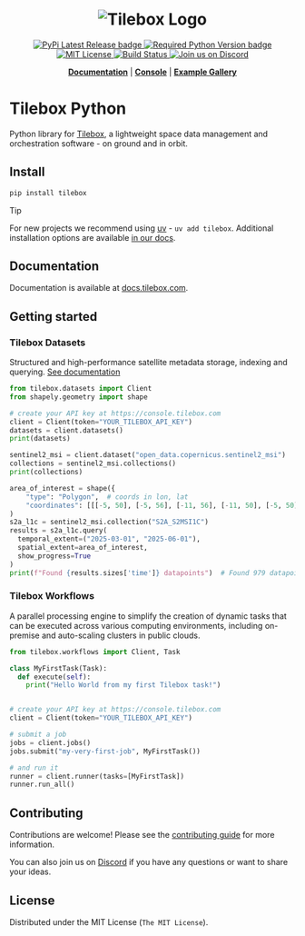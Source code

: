 <h1 align="center">
  <img src="https://storage.googleapis.com/tbx-web-assets-2bad228/banners/tilebox-banner.svg" alt="Tilebox Logo">
  <br>
</h1>

<div align="center">
  <a href="https://pypi.org/project/tilebox-workflows/">
    <img src="https://img.shields.io/pypi/v/tilebox-workflows.svg?style=flat-square&label=version&color=f43f5e" alt="PyPi Latest Release badge"/>
  </a>
  <a href="https://pypi.org/project/tilebox-workflows/">
    <img src="https://img.shields.io/pypi/pyversions/tilebox-workflows.svg?style=flat-square&logo=python&color=f43f5e&logoColor=f43f5e" alt="Required Python Version badge"/>
  </a>
  <a href="https://github.com/tilebox/tilebox-python/blob/main/LICENSE">
    <img src="https://img.shields.io/github/license/tilebox/tilebox-python.svg?style=flat-square&color=f43f5e" alt="MIT License"/>
  </a>
  <a href="https://github.com/tilebox/tilebox-python/actions">
    <img src="https://img.shields.io/github/actions/workflow/status/tilebox/tilebox-python/main.yml?style=flat-square&color=f43f5e" alt="Build Status"/>
  </a>
  <a href="https://tilebox.com/discord">
    <img src="https://img.shields.io/badge/Discord-%235865F2.svg?style=flat-square&logo=discord&logoColor=white" alt="Join us on Discord"/>
  </a>
</div>

<p align="center">
  <a href="https://docs.tilebox.com/"><b>Documentation</b></a>
  |
  <a href="https://console.tilebox.com/"><b>Console</b></a>
  |
  <a href="https://examples.tilebox.com/"><b>Example Gallery</b></a>
</p>

# Tilebox Python

Python library for [Tilebox](https://tilebox.com), a lightweight space data management and orchestration software - on ground and in orbit.

## Install

```bash
pip install tilebox
```

> [!TIP]
> For new projects we recommend using [uv](https://docs.astral.sh/uv/) - `uv add tilebox`. Additional installation options are available [in our docs](https://docs.tilebox.com/sdks/python/install).

## Documentation

Documentation is available at [docs.tilebox.com](https://docs.tilebox.com).

## Getting started

### Tilebox Datasets

Structured and high-performance satellite metadata storage, indexing and querying. [See documentation](https://docs.tilebox.com/datasets/introduction)

```python
from tilebox.datasets import Client
from shapely.geometry import shape

# create your API key at https://console.tilebox.com
client = Client(token="YOUR_TILEBOX_API_KEY")
datasets = client.datasets()
print(datasets)

sentinel2_msi = client.dataset("open_data.copernicus.sentinel2_msi")
collections = sentinel2_msi.collections()
print(collections)

area_of_interest = shape({
    "type": "Polygon",  # coords in lon, lat
    "coordinates": [[[-5, 50], [-5, 56], [-11, 56], [-11, 50], [-5, 50]]]}
)
s2a_l1c = sentinel2_msi.collection("S2A_S2MSI1C")
results = s2a_l1c.query(
  temporal_extent=("2025-03-01", "2025-06-01"),
  spatial_extent=area_of_interest,
  show_progress=True
)
print(f"Found {results.sizes['time']} datapoints")  # Found 979 datapoints
```

### Tilebox Workflows

A parallel processing engine to simplify the creation of dynamic tasks that can be executed across various computing environments, including on-premise and auto-scaling clusters in public clouds.

```python
from tilebox.workflows import Client, Task

class MyFirstTask(Task):
  def execute(self):
    print("Hello World from my first Tilebox task!")


# create your API key at https://console.tilebox.com
client = Client(token="YOUR_TILEBOX_API_KEY")

# submit a job
jobs = client.jobs()
jobs.submit("my-very-first-job", MyFirstTask())

# and run it
runner = client.runner(tasks=[MyFirstTask])
runner.run_all()
```

## Contributing

Contributions are welcome! Please see the [contributing guide](https://github.com/tilebox/tilebox-python/blob/main/CONTRIBUTING.md) for more information.

You can also join us on [Discord](https://tilebox.com/discord) if you have any questions or want to share your ideas.

## License

Distributed under the MIT License (`The MIT License`).
